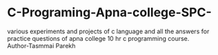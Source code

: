 # C-Programing-Apna-college-SPC-
various experiments and projects of c language and all the answers for practice questions of apna college 10 hr c programming course.
<br>
Author-Tasmmai Parekh
